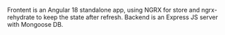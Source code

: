 Frontent is an Angular 18 standalone app, using NGRX for store and ngrx-rehydrate to keep the state after refresh.
Backend is an Express JS server with Mongoose DB.
